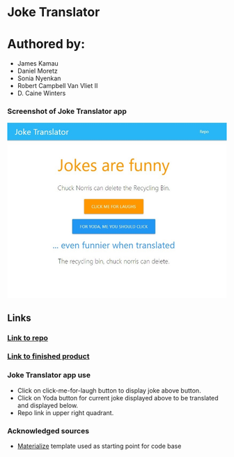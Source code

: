 # Joke Translator
# Authored by:
- James Kamau
- Daniel Moretz
- Sonia Nyenkan
- Robert Campbell Van Vliet II
- D. Caine Winters

### Screenshot of Joke Translator app
![Screenshot of Joke Translator app.](./assets/img/404.jpg)

## Links
### [Link to repo](https://github.com/sfrancesny/Joke-Translator)
### [Link to finished product](https://sfrancesny.github.io/Joke-Translator/)

### Joke Translator app use
- Click on click-me-for-laugh button to display joke above button.
- Click on Yoda button for current joke displayed above to be translated and displayed below.
- Repo link in upper right quadrant. 


### Acknowledged sources
- [Materialize](
https://materializecss.com/getting-started.html) template used as starting point for code base
